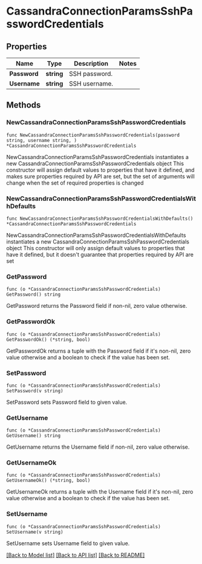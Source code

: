 # CassandraConnectionParamsSshPasswordCredentials

## Properties

Name | Type | Description | Notes
------------ | ------------- | ------------- | -------------
**Password** | **string** | SSH password. | 
**Username** | **string** | SSH username. | 

## Methods

### NewCassandraConnectionParamsSshPasswordCredentials

`func NewCassandraConnectionParamsSshPasswordCredentials(password string, username string, ) *CassandraConnectionParamsSshPasswordCredentials`

NewCassandraConnectionParamsSshPasswordCredentials instantiates a new CassandraConnectionParamsSshPasswordCredentials object
This constructor will assign default values to properties that have it defined,
and makes sure properties required by API are set, but the set of arguments
will change when the set of required properties is changed

### NewCassandraConnectionParamsSshPasswordCredentialsWithDefaults

`func NewCassandraConnectionParamsSshPasswordCredentialsWithDefaults() *CassandraConnectionParamsSshPasswordCredentials`

NewCassandraConnectionParamsSshPasswordCredentialsWithDefaults instantiates a new CassandraConnectionParamsSshPasswordCredentials object
This constructor will only assign default values to properties that have it defined,
but it doesn't guarantee that properties required by API are set

### GetPassword

`func (o *CassandraConnectionParamsSshPasswordCredentials) GetPassword() string`

GetPassword returns the Password field if non-nil, zero value otherwise.

### GetPasswordOk

`func (o *CassandraConnectionParamsSshPasswordCredentials) GetPasswordOk() (*string, bool)`

GetPasswordOk returns a tuple with the Password field if it's non-nil, zero value otherwise
and a boolean to check if the value has been set.

### SetPassword

`func (o *CassandraConnectionParamsSshPasswordCredentials) SetPassword(v string)`

SetPassword sets Password field to given value.


### GetUsername

`func (o *CassandraConnectionParamsSshPasswordCredentials) GetUsername() string`

GetUsername returns the Username field if non-nil, zero value otherwise.

### GetUsernameOk

`func (o *CassandraConnectionParamsSshPasswordCredentials) GetUsernameOk() (*string, bool)`

GetUsernameOk returns a tuple with the Username field if it's non-nil, zero value otherwise
and a boolean to check if the value has been set.

### SetUsername

`func (o *CassandraConnectionParamsSshPasswordCredentials) SetUsername(v string)`

SetUsername sets Username field to given value.



[[Back to Model list]](../README.md#documentation-for-models) [[Back to API list]](../README.md#documentation-for-api-endpoints) [[Back to README]](../README.md)


